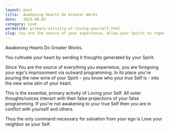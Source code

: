 ```yaml
---
layout: post
title:  Awakening Hearts Do Greater Works
date:   2015-08-03
category: Love
permalink: primary-activity-of-loving-yourself.html
slug: You are the source of your experience. Allow your Spirit to regenerate your heart.
---
```

Awakening Hearts Do Greater Works. 

You cultivate your heart by sending it thoughts generated by your Spirit. 

Since You are the source of everything you experience, you are foregoing your ego's imprisonment via outward programming. In its place you're pouring the new wine of your Spirit -  you know who your true Self is - into the new wine skin of your heart. 

This is the essential, primary activity of Loving your Self. All outer thoughts/voices interact with their false projections of your false programming. If you're not awakening to your true Self then you are in conflict with yourself and others. 

Thus the only command necessary for salvation from your ego is Love your neighbor as your Self. 

[leanpub]: https://leanpub.com/fruitsofthespirit